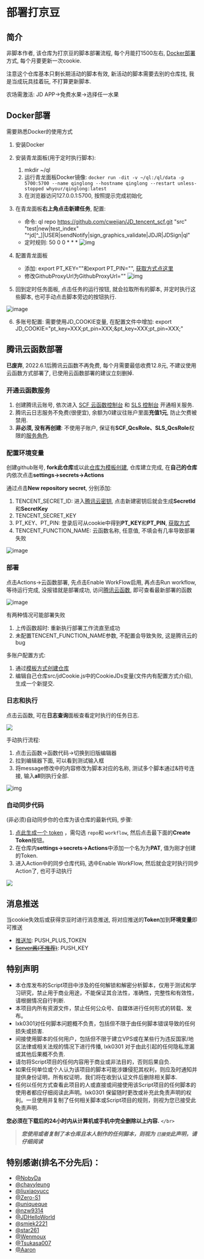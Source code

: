 # 部署打京豆

## 简介

非脚本作者, 该仓库为打京豆的脚本部署流程, 每个月能打1500左右, [Docker部署](#Docker部署)方式, 每个月要更新一次cookie.

注意这个仓库基本只剩长期活动的脚本有效, 新活动的脚本需要去别的仓库找, 我是当成玩具挂着玩, 不打算更新脚本.

农场需激活: JD APP->免费水果->选择任一水果


## Docker部署

需要熟悉Docker的使用方式

1. 安装Docker
2. 安装青龙面板(用于定时执行脚本):

   1. mkdir ~/ql
   2. 运行青龙面板Docker镜像: `docker run -dit -v ~/ql:/ql/data -p 5700:5700 --name qinglong --hostname qinglong --restart unless-stopped whyour/qinglong:latest`
   3. 在浏览器访问127.0.0.1:5700, 按照提示完成初始化
3. 在青龙面板**右上角点击新建任务**, 配置:

   - 命令: ql repo https://github.com/cweijan/JD_tencent_scf.git "src"  "test|new|test_index" "^jd[^_]|USER|sendNotify|sign_graphics_validate|JDJR|JDSign|ql"
   - 定时规则: 50 0 0 * * *
     ![img](image/README/1644410122098.png)
4. 配置青龙面板

   - 添加: export PT_KEY=""和export PT_PIN="", [获取方式点这里](./wiki/GetJdCookie.md)
   - 修改GithubProxyUrl为GithubProxyUrl=""
     ![img](image/README/1644421618420.png)
5. 回到定时任务面板, 点击任务的运行按钮, 就会拉取所有的脚本, 并定时执行这些脚本, 也可手动点击脚本旁边的按钮执行.

![image](https://user-images.githubusercontent.com/27798227/153328329-b0854a0b-a279-4be9-aabe-f27fee1bb752.png)

6. 多账号配置: 需要使用JD_COOKIE变量, 在配置文件中增加: export JD_COOKIE="pt_key=XXX;pt_pin=XXX;&pt_key=XXX;pt_pin=XXX;"

## 腾讯云函数部署

**已废弃**, 2022.6.1后腾讯云函数不再免费, 每个月需要最低收费12.8元, 不建议使用云函数方式部署了, 已使用云函数部署的建议立刻删掉.

### 开通云函数服务

1. 创建腾讯云账号, 依次进入 [SCF 云函数控制台](https://console.cloud.tencent.com/scf) 和 [SLS 控制台](https://console.cloud.tencent.com/sls) 开通相关服务.
2. 腾讯云日志服务不免费(很便宜), 余额为0建议往账户里面**充值1元**, 防止欠费被禁用.
3. **非必须, 没有再创建**: 不使用子账户, 保证有**SCF_QcsRole、SLS_QcsRole**权限的[服务角色](https://console.cloud.tencent.com/cam/role).

### 配置环境变量

创建github账号, **fork此仓库**或以此[仓库为模板创建](./wiki/importRepo.md), 仓库建立完成, 在**自己的仓库**内依次点击**settings->secrets->Actions**

通过点击**New repository secret**, 分别添加:

1. TENCENT_SECRET_ID: 进入[腾讯云密钥](https://console.cloud.tencent.com/cam/capi), 点击新建密钥后就会生成**SecretId**和**SecretKey**
2. TENCENT_SECRET_KEY
3. PT_KEY、PT_PIN: 登录后可从cookie中得到**PT_KEY**和**PT_PIN**, [获取方式](./wiki/GetJdCookie.md)
4. TENCENT_FUNCTION_NAME: 云函数名称, 任意值, 不填会有几率导致部署失败

![image](https://user-images.githubusercontent.com/27798227/153350464-52b14658-60ee-4b9c-a101-25a094e30f10.png)

### 部署

点击Actions->云函数部署, 先点击Enable WorkFlow启用, 再点击Run workflow, 等待运行完成, 没报错就是部署成功, 访问[腾讯云函数](https://console.cloud.tencent.com/scf/list), 即可查看最新部署的函数

![image](https://user-images.githubusercontent.com/6993269/99513289-6a152980-29c5-11eb-9266-3f56ba13d3b2.png)

有两种情况可能部署失败

1. 上传函数超时: 重新执行部署工作流直至成功
2. 未配置TENCENT_FUNCTION_NAME参数, 不配置会导致失败, 这是腾讯云的bug

多账户配置方式:

1. 通过[模板方式创建仓库](./wiki/importRepo.md)
2. 编辑自己仓库src/jdCookie.js中的CookieJDs变量(文件内有配置方式介绍), 生成一个新提交.

### 日志和执行

点击云函数, 可在**日志查询**面板查看定时执行的任务日志.

![](image/README/1644476536637.png)

手动执行流程:

1. 点击云函数->函数代码->切换到旧版编辑器
2. 拉到编辑器下面, 可以看到测试输入框
3. 将message修改中的内容修改为脚本对应的名称, 测试多个脚本通过&符号连接, 输入**all**则执行全部.

![img](image/README/1644476708924.png)

### 自动同步代码

(非必须)自动同步你的仓库为该仓库的最新代码, 步骤:

1. [点此生成一个 token](https://github.com/settings/tokens/new) ，需勾选 `repo`和 `workflow`, 然后点击最下面的**Create Token**按钮。
2. 在仓库内**settings->secrets->Actions**中添加一个名为为**PAT**, 值为刚才创建的Token.
3. 进入Action中的同步仓库代码, 选中Enable WorkFlow, 然后就会定时执行同步Action了, 也可手动执行

![](image/README/1644497801258.png)


## 消息推送

当cookie失效后或获得京豆时进行消息推送, 将对应推送的**Token**加到**环境变量**即可推送

- [推送加](http://www.pushplus.plus/): PUSH_PLUS_TOKEN
- [~~Server酱(不推荐)~~](https://sct.ftqq.com/sendkey): PUSH_KEY

## 特别声明

* 本仓库发布的Script项目中涉及的任何解锁和解密分析脚本，仅用于测试和学习研究，禁止用于商业用途，不能保证其合法性，准确性，完整性和有效性，请根据情况自行判断.
* 本项目内所有资源文件，禁止任何公众号、自媒体进行任何形式的转载、发布。
* lxk0301对任何脚本问题概不负责，包括但不限于由任何脚本错误导致的任何损失或损害.
* 间接使用脚本的任何用户，包括但不限于建立VPS或在某些行为违反国家/地区法律或相关法规的情况下进行传播, lxk0301 对于由此引起的任何隐私泄漏或其他后果概不负责.
* 请勿将Script项目的任何内容用于商业或非法目的，否则后果自负.
* 如果任何单位或个人认为该项目的脚本可能涉嫌侵犯其权利，则应及时通知并提供身份证明，所有权证明，我们将在收到认证文件后删除相关脚本.
* 任何以任何方式查看此项目的人或直接或间接使用该Script项目的任何脚本的使用者都应仔细阅读此声明。lxk0301 保留随时更改或补充此免责声明的权利。一旦使用并复制了任何相关脚本或Script项目的规则，则视为您已接受此免责声明.

 **您必须在下载后的24小时内从计算机或手机中完全删除以上内容.**  `</br>`

> ***您使用或者复制了本仓库且本人制作的任何脚本，则视为 `已接受`此声明，请仔细阅读***

## 特别感谢(排名不分先后)：

* [@NobyDa](https://github.com/NobyDa)
* [@chavyleung](https://github.com/chavyleung)
* [@liuxiaoyucc](https://github.com/liuxiaoyucc)
* [@Zero-S1](https://github.com/Zero-S1)
* [@uniqueque](https://github.com/uniqueque)
* [@nzw9314](https://github.com/nzw9314)
* [@JDHelloWorld](https://github.com/JDHelloWorld)
* [@smiek2221](https://github.com/smiek2221)
* [@star261](https://github.com/star261)
* [@Wenmoux](https://github.com/Wenmoux)
* [@Tsukasa007](https://github.com/Tsukasa007)
* [@Aaron](https://github.com/Aaron)
